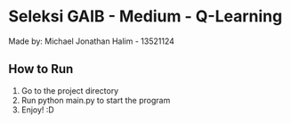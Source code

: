 # Seleksi GAIB - Medium - Q-Learning
Made by: Michael Jonathan Halim - 13521124

## How to Run
1. Go to the project directory
2. Run python main.py to start the program
3. Enjoy! :D
